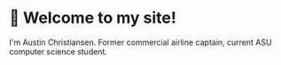 # 👋 Welcome to my site!

I'm Austin Christiansen. Former commercial airline captain, current ASU computer science student. 
